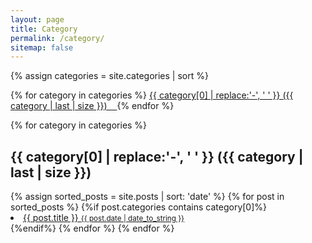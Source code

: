 ```yaml
---
layout: page
title: Category
permalink: /category/
sitemap: false
---
```


<!-- 전체 카테고리를 수평으로 나열 -->
<div>
{% assign categories = site.categories | sort %}

{% for category in categories %}
  <span class="site-tag">
    <a href="#{{ category | first | slugify }}">
      {{ category[0] | replace:'-', ' ' }} ({{ category | last | size }}) &nbsp;&nbsp;
    </a>
  </span>
{% endfor %}
</div>

<!-- 각 카테고리와 그에 해당하는 내용 출력 -->
<div id="index">
{% for category in categories %}
 <a name="{{ category[0] }}"></a>
 <h2>{{ category[0] | replace:'-', ' ' }} ({{ category | last | size }})</h2>
 <!--{% assign sorted_posts = site.posts | sort: 'title' %}--> <!--이건 제목별로 정렬-->
 {% assign sorted_posts = site.posts | sort: 'date' %} <!-- 이건 날짜별로 정렬 -->
 {% for post in sorted_posts %}
  {%if post.categories contains category[0]%}
    <a class="post-title" href="{{ site.baseurl }}{{ post.url }}">
      <li>
        {{ post.title }}
        <small class="post-date">{{ post.date |  date_to_string }}</small>
      </li>
    </a>
  {%endif%}
 {% endfor %}
{% endfor %}
</div>
